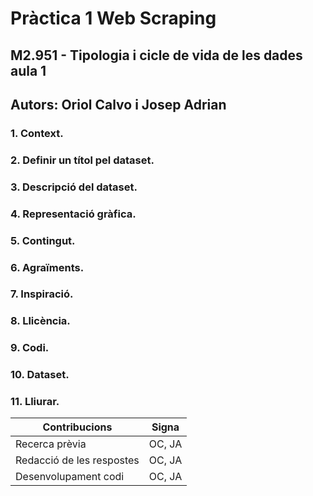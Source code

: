# Pràctica 1 Web Scraping
## M2.951 - Tipologia i cicle de vida de les dades aula 1
## Autors: Oriol Calvo i Josep Adrian

### 1. Context. 
<!--Explicar en quin context s'ha recol·lectat la informació. Explicar per
què el lloc web triat proporciona aquesta informació.-->
### 2. Definir un títol pel dataset. 
<!--Triar un títol que sigui descriptiu.-->
### 3. Descripció del dataset. 
<!--Desenvolupar una descripció breu del conjunt de dades
que s'ha extret (és necessari que aquesta descripció tingui sentit amb el títol
triat).-->
### 4. Representació gràfica. 
<!--Presentar una imatge o esquema que identifiqui el
dataset visualment-->
### 5. Contingut. 
<!--Explicar els camps que inclou el dataset, el període de temps de les
dades i com s'ha recollit.-->
### 6. Agraïments. 
<!--Presentar el propietari del conjunt de dades. És necessari incloure
cites de recerca o anàlisis anteriors (si n'hi ha).-->
### 7. Inspiració. 
<!--Explicar per què és interessant aquest conjunt de dades i quines
preguntes es pretenen respondre.-->
### 8. Llicència. 
<!--Seleccionar una d'aquestes llicències pel dataset resultant i explicar
el motiu de la seva selecció:
○ Released Under CC0: Public Domain License
○ Released Under CC BY-NC-SA 4.0 License
○ Released Under CC BY-SA 4.0 License
○ Database released under Open Database License, individual contents
under Database Contents License
○ Other (specified above)
○ Unknown License-->
### 9. Codi. 
<!--Adjuntar el codi amb el qual s'ha generat el dataset, preferiblement en
Python o, alternativament, en R.-->
### 10. Dataset. 
<!--Publicar el dataset en format CSV a Zenodo amb una xicoteta
descripció.-->
### 11. Lliurar. 
<!--Presentar el treball amb el DOI del dataset a Github-->

| Contribucions             | Signa  |
|---------------------------|--------|
| Recerca prèvia            | OC, JA |
| Redacció de les respostes | OC, JA |
| Desenvolupament codi      | OC, JA |
